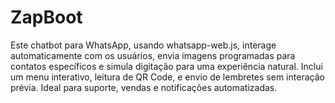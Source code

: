 # ZapBoot
Este chatbot para WhatsApp, usando whatsapp-web.js, interage automaticamente com os usuários, envia imagens programadas para contatos específicos e simula digitação para uma experiência natural. Inclui um menu interativo, leitura de QR Code, e envio de lembretes sem interação prévia. Ideal para suporte, vendas e notificações automatizadas.
